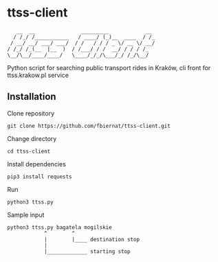 # ttss-client
```
   __  __               _________            __ 
  / /_/ /___________   / ____/ (_)__  ____  / /_
 / __/ __/ ___/ ___/  / /   / / / _ \/ __ \/ __/
/ /_/ /_(__  |__  )  / /___/ / /  __/ / / / /_  
\__/\__/____/____/   \____/_/_/\___/_/ /_/\__/  
```
Python script for searching public transport rides in Kraków, cli front for ttss.krakow.pl service

## Installation
Clone repository

`git clone https://github.com/fbiernat/ttss-client.git`

Change directory

`cd ttss-client`

Install dependencies

`pip3 install requests`

Run

`python3 ttss.py`

Sample input

```
python3 ttss.py bagatela mogilskie
		    ^        ^
		    |        |____ destination stop
		    |	            
		    |_____________ starting stop
```
